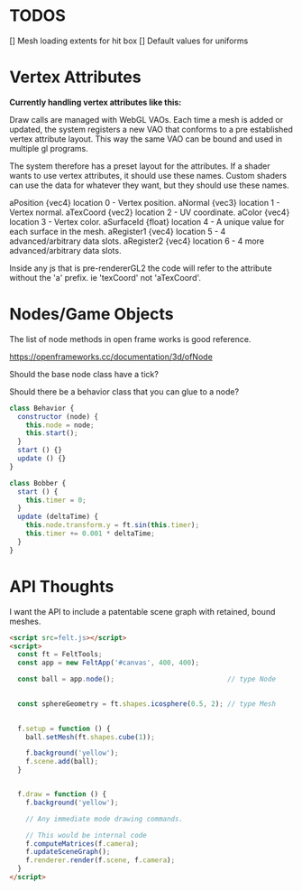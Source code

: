 # TODOS
[] Mesh loading extents for hit box 
[] Default values for uniforms



# Vertex Attributes 

**Currently handling vertex attributes like this:**

Draw calls are managed with WebGL VAOs. Each time a mesh is added or updated, the system registers a new VAO that conforms to a pre established vertex attribute layout. This way the same VAO can be bound and used in multiple gl programs. 

The system therefore has a preset layout for the attributes. If a shader wants to use vertex attributes, it should use these names. Custom shaders can use the data for whatever they want, but they should use these names. 

aPosition   {vec4}  location 0 - Vertex position.
aNormal     {vec3}  location 1 - Vertex normal.
aTexCoord   {vec2}  location 2 - UV coordinate.
aColor      {vec4}  location 3 - Vertex color.
aSurfaceId  {float} location 4 - A unique value for each surface in the mesh.
aRegister1  {vec4}  location 5 - 4 advanced/arbitrary data slots.
aRegister2  {vec4}  location 6 - 4 more advanced/arbitrary data slots.

Inside any js that is pre-rendererGL2 the code will refer to the attribute without 
the 'a' prefix. ie 'texCoord' not 'aTexCoord'.


# Nodes/Game Objects 
The list of node methods in open frame works is good reference.

https://openframeworks.cc/documentation/3d/ofNode

Should the base node class have a tick? 

Should there be a behavior class that you can glue to a node?

```js
class Behavior {
  constructor (node) {
    this.node = node;
    this.start();
  }
  start () {}
  update () {}
}

class Bobber {
  start () {
    this.timer = 0;
  }
  update (deltaTime) {
    this.node.transform.y = ft.sin(this.timer);
    this.timer += 0.001 * deltaTime;
  }
}
```




# API Thoughts
I want the API to include a patentable scene graph with retained, bound meshes.


```html
<script src=felt.js></script>
<script>
  const ft = FeltTools;
  const app = new FeltApp('#canvas', 400, 400);

  const ball = app.node();                            // type Node

  
  const sphereGeometry = ft.shapes.icosphere(0.5, 2); // type Mesh

  
  f.setup = function () {
    ball.setMesh(ft.shapes.cube(1));

    f.background('yellow');
    f.scene.add(ball);
  }


  f.draw = function () {
    f.background('yellow');

    // Any immediate mode drawing commands. 

    // This would be internal code 
    f.computeMatrices(f.camera);
    f.updateSceneGraph();
    f.renderer.render(f.scene, f.camera);
  }
</script>
```



